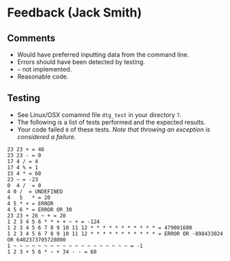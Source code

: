 # Feedback (Jack Smith)

## Comments

* Would have preferred inputting data from the command line.
* Errors should have been detected by testing.
* `~` not implemented.
* Reasonable code.


## Testing

* See Linux/OSX comamnd file `dtg_test` in your directory `7`.
* The following is a list of tests performed and the expected results.
* Your code failed `8` of these tests. _Note that throwing an exception is considered a failure._

````
23 23 + = 46
23 23 - = 0
17 4 / = 4
17 4 % = 1
15 4 * = 60
23 ~ = -23
0  4 /  = 0
4 0 /  = UNDEFINED
4   5   * = 20
4 5 * + = ERROR
4 5 6 * = ERROR OR 30
23 23 + 26 ~ + = 20
1 2 3 4 5 6 * * + + ~ + = -124
1 2 3 4 5 6 7 8 9 10 11 12 * * * * * * * * * * * = 479001600
1 2 3 4 5 6 7 8 9 10 11 12 * * * * * * * * * * * = ERROR OR -898433024 OR 6402373705728000
1 ~ ~ ~ ~ ~ ~ ~ ~ ~ ~ ~ ~ ~ ~ ~ ~ ~ ~ ~ = -1
1 2 3 + 5 6 * ~ + 34 - - = 60
````




